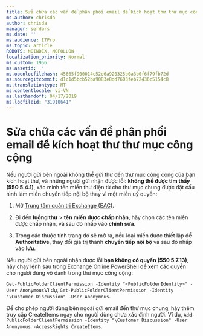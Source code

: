```yaml
---
title: Sửa chữa các vấn đề phân phối email để kích hoạt thư thư mục công cộng
ms.author: chrisda
author: chrisda
manager: serdars
ms.date: ''
ms.audience: ITPro
ms.topic: article
ROBOTS: NOINDEX, NOFOLLOW
localization_priority: Normal
ms.custom: 1956
ms.assetid: ''
ms.openlocfilehash: 45665f900014c52e6a920325b0a3b0f6f79fb72d
ms.sourcegitcommit: d1c1d5bcb52ba9083e8dd7603feb72436c5154c8
ms.translationtype: MT
ms.contentlocale: vi-VN
ms.lasthandoff: 04/17/2019
ms.locfileid: "31910641"
---
```

# <a name="fix-email-delivery-issues-to-mail-enabled-public-folders"></a>Sửa chữa các vấn đề phân phối email để kích hoạt thư thư mục công cộng

Nếu người gửi bên ngoài không thể gửi thư đến thư mục công cộng của bạn kích hoạt thư, và những người gửi nhận được lỗi: **không thể được tìm thấy (550 5.4.1)**, xác minh tên miền thư điện tử cho thư mục chung được đặt cấu hình làm miền chuyển tiếp nội bộ thay vì một miền uỷ quyền:

1. Mở [Trung tâm quản trị Exchange (EAC)](https://docs.microsoft.com/Exchange/exchange-admin-center).

2. Đi đến **luồng thư** \> **tên miền được chấp nhận**, hãy chọn các tên miền được chấp nhận, và sau đó nhấp vào **chỉnh sửa**.

3. Trong các thuộc tính trang đó sẽ mở ra, nếu loại miền được thiết lập để **Authoritative**, thay đổi giá trị thành **chuyển tiếp nội bộ** và sau đó nhấp vào **lưu**.

Nếu người gửi bên ngoài nhận được lỗi **bạn không có quyền (550 5.7.13)**, hãy chạy lệnh sau trong [Exchange Online PowerShell](https://docs.microsoft.com/powershell/exchange/exchange-online/connect-to-exchange-online-powershell/connect-to-exchange-online-powershell) để xem các quyền cho người dùng vô danh trong thư mục công cộng:

`Get-PublicFolderClientPermission -Identity "<PublicFolderIdentity>" -User Anonymous`Ví dụ, `Get-PublicFolderClientPermission -Identity "\Customer Discussion" -User Anonymous`.

Để cho phép người dùng bên ngoài gửi email đến thư mục chung, hãy thêm truy cập CreateItems ngay cho người dùng chưa xác định người. Ví dụ, `Add-PublicFolderClientPermission -Identity "\Customer Discussion" -User Anonymous -AccessRights CreateItems`.
